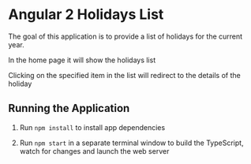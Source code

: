 # Angular 2 Holidays List

The goal of this application is to provide a list of holidays for the current year.

In the home page it will show the holidays list

Clicking on the specified item in the list will redirect to the details of the holiday



## Running the Application

1. Run `npm install` to install app dependencies

2. Run `npm start` in a separate terminal window to build the TypeScript, watch for changes and launch the web server 